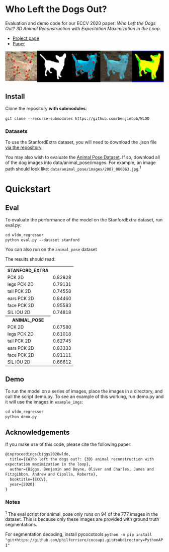 # Who Left the Dogs Out?

Evaluation and demo code for our ECCV 2020 paper: *Who Left the Dogs Out? 3D Animal Reconstruction with Expectation Maximization in the Loop*.

- [Project page](https://sites.google.com/view/wldo/home)
- [Paper](https://arxiv.org/abs/2007.11110)

![](banner.jpg)

## Install

Clone the repository **with submodules**:

`git clone --recurse-submodules https://github.com/benjiebob/WLDO`

### Datasets

To use the StanfordExtra dataset, you will need to download the .json file [via the repository](https://github.com/benjiebob/StanfordExtra).

You may also wish to evaluate the [Animal Pose Dataset](https://sites.google.com/view/animal-pose/). If so, download 
all of the dog images into data/animal_pose/images. For example, an image path should look like: `data/animal_pose/images/2007_000063.jpg`.<sup>1</sup>

# Quickstart

## Eval

To evaluate the performance of the model on the StanfordExtra dataset, run eval.py:

```
cd wldo_regressor
python eval.py --dataset stanford
```

You can also run on the `animal_pose` dataset

The results should read:

<table>
<th>STANFORD_EXTRA</th>
<tr><td>PCK 2D</td><td>0.82828</td></tr>
<tr><td>legs PCK 2D</td><td>0.79131</td></tr>
<tr><td>tail PCK 2D</td><td>0.74558</td></tr>
<tr><td>ears PCK 2D</td><td>0.84460</td></tr>
<tr><td>face PCK 2D</td><td>0.95583</td></tr>
<tr><td>SIL IOU 2D</td><td>0.74818</td></tr>
<tr></tr>
<th>ANIMAL_POSE</th>
<tr><td>PCK 2D</td><td>0.67580</td></tr>
<tr><td>legs PCK 2D</td><td>0.61018</td></tr>
<tr><td>tail PCK 2D</td><td>0.62745</td></tr>
<tr><td>ears PCK 2D</td><td>0.83333 </td></tr>
<tr><td>face PCK 2D</td><td>0.91111</td></tr>
<tr><td>SIL IOU 2D</td><td>0.66612</td></tr>
</table>

## Demo

To run the model on a series of images, place the images in a directory, and call the script demo.py.
To see an example of this working, run demo.py and it will use the images in `example_imgs`:

```
cd wldo_regressor
python demo.py
```

## Acknowledgements

If you make use of this code, please cite the following paper:

```
@inproceedings{biggs2020wldo,
  title={{W}ho left the dogs out?: {3D} animal reconstruction with expectation maximization in the loop},
  author={Biggs, Benjamin and Boyne, Oliver and Charles, James and Fitzgibbon, Andrew and Cipolla, Roberto},
  booktitle={ECCV},
  year={2020}
}
```


### Notes

<sup>1</sup> The eval script for animal_pose only runs on 94 of the 777 images in the dataset. This is because only these images
are provided with ground truth segmentations.

For segmentation decoding, install pycocotools
`python -m pip install "git+https://github.com/philferriere/cocoapi.git#subdirectory=PythonAPI"`
